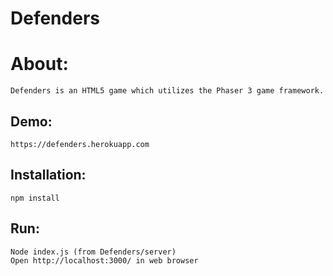 # Defenders

# About:
```
Defenders is an HTML5 game which utilizes the Phaser 3 game framework.
```

## Demo:
```
https://defenders.herokuapp.com
```

## Installation:
```
npm install
```

## Run:
```
Node index.js (from Defenders/server)
Open http://localhost:3000/ in web browser
```